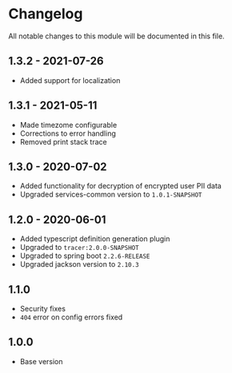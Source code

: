 # Changelog
All notable changes to this module will be documented in this file.

## 1.3.2 - 2021-07-26

- Added support for localization

## 1.3.1 - 2021-05-11

- Made timezome configurable
- Corrections to error handling
- Removed print stack trace

## 1.3.0 - 2020-07-02

- Added functionality for decryption of encrypted user PII data
- Upgraded services-common version to `1.0.1-SNAPSHOT`

## 1.2.0 - 2020-06-01

- Added typescript definition generation plugin
- Upgraded to `tracer:2.0.0-SNAPSHOT`
- Upgraded to spring boot `2.2.6-RELEASE`
- Upgraded jackson version to `2.10.3`

## 1.1.0

- Security fixes
- `404` error on config errors fixed

## 1.0.0

- Base version
